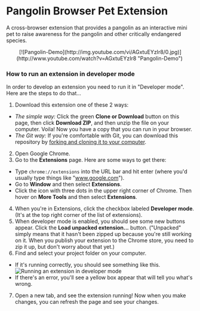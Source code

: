 
# Pangolin Browser Pet Extension
A cross-browser extension that provides a pangolin as an interactive mini pet to raise awareness for the pangolin and other critically endangered species.

<p align="center">
  [![Pangolin-Demo](http://img.youtube.com/vi/AGxtuEYzIr8/0.jpg)](http://www.youtube.com/watch?v=AGxtuEYzIr8 "Pangolin-Demo")
  <img />
</p>




### How to run an extension in developer mode
In order to develop an extension you need to run it in "Developer mode". Here are the steps to do that...

1. Download this extension one of these 2 ways:
* _The simple way:_ Click the green **Clone or Download** button on this page, then click **Download ZIP**, and then unzip the file on your computer. Voila! Now you have a copy that you can run in your browser.
* _The Git way:_ If you're comfortable with Git, you can download this repository by [forking and cloning it to your computer](https://help.github.com/articles/fork-a-repo/).
2. Open Google Chrome.
3. Go to the **Extensions** page. Here are some ways to get there:
* Type `chrome://extensions` into the URL bar and hit enter (where you'd usually type things like "www.google.com").
* Go to **Window** and then select **Extensions**.
* Click the icon with three dots in the upper right corner of Chrome. Then hover on **More Tools** and then select **Extensions**.
4. When you're in Extensions, click the checkbox labeled **Developer mode**. (It's at the top right corner of the list of extensions).
5. When developer mode is enabled, you should see some new buttons appear. Click the **Load unpacked extension...** button. ("Unpacked" simply means that it hasn't been zipped up because you're still working on it. When you publish your extension to the Chrome store, you need to zip it up, but don't worry about that yet.)
6. Find and select your project folder on your computer.
* If it's running correctly, you should see something like this.
![Running an extension in developer mode](images/readme-developer-mode.png)
* If there's an error, you'll see a yellow box appear that will tell you what's wrong.

7. Open a new tab, and see the extension running! Now when you make changes, you can refresh the page and see your changes.
